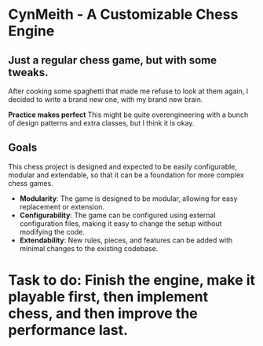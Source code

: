 # CynMeith - A Customizable Chess Engine

## Just a regular chess game, but with some tweaks.
After cooking some spaghetti that made me refuse to look at them again, I decided to write a brand new one, with my brand new brain.

**Practice makes perfect**
This might be quite overengineering with a bunch of design patterns and extra classes, but I think it is okay.

## Goals
This chess project is designed and expected to be easily configurable, modular and extendable, so that it can be a foundation for more complex chess games.
- **Modularity**: The game is designed to be modular, allowing for easy replacement or extension.
- **Configurability**: The game can be configured using external configuration files, making it easy to change the setup without modifying the code.
- **Extendability**: New rules, pieces, and features can be added with minimal changes to the existing codebase.

# Task to do: Finish the engine, make it playable first, then implement chess, and then improve the performance last.